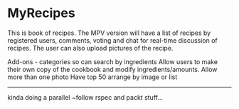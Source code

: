 # MyRecipes

This is book of recipes. The MPV version will have a list of recipes by registered users, comments, voting and chat for real-time discussion of recipes. The user can also upload pictures of the recipe. 

Add-ons - categories so can search by ingredients
Allow users to make their own copy of the cookbook and modify ingredients/amounts.
Allow more than one photo 
Have top 50 arrange by image or list

***


kinda doing a parallel ~follow  rspec and packt stuff...
